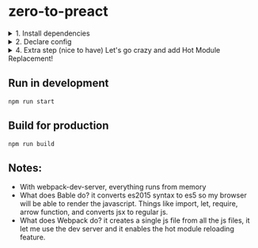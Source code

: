 # zero-to-preact

<details>
<summary>
  1. Install dependencies
</summary>
Create .gitignore
```
/node_modules
/build
.DS_Store
```

Run (it installs Webpack development dependencies)
```
npm init -y
npm install --save-dev webpack webpack-dev-server babel-core babel-loader babel-preset-es2015 babel-plugin-transform-react-jsx preact copy-webpack-plugin
```

Add to package.json (inside scripts)
```
"build": "webpack",
"start": "webpack-dev-server --progress --hot --inline"
```
</details>


<details>
<summary>
2. Declare config
</summary>
Create webpack.config.js
```js
var path = require('path');

module.exports = {
	// entry file - starting point for the app
	entry: './src',

	// where to dump the output of a production build
	output: {
		path: path.join(__dirname, 'build'),
		filename: 'bundle.js'
	},

	module: {
		rules: [
			{
				test: /\.jsx?/i,
				loader: 'babel-loader',
				options: {
					presets: [
						'es2015'
					],
					plugins: [
						['transform-react-jsx', { pragma: 'h' }]
					]
				}
			}
		]
	},

	// enable Source Maps
	devtool: 'source-map',

	devServer: {
		// serve up any static files from src/
		contentBase: path.join(__dirname, 'src'),

		// enable gzip compression:
		compress: true,

		// enable pushState() routing, as used by preact-router et al:
		historyApiFallback: true
	}
};
```
</details>


<details>
<summary>
3. Write app code  
</summary>
Create src folder

Add a static `index.html` that the browser will hit when we request `http://localhost:8081`. It just contains a `<script>` tag pointing to the `bundle.js` file Webpack outputs.

Create src/index.html
```js
<!DOCTYPE html>
<html>
	<head>
		<title>Hello World</title>
	</head>
	<body>
		<script src="/bundle.js" async></script>
	</body>
</html>
```

Add our entry point - `src/index.js`. This is where webpack starts bundling, and what gets invoked in the browser when we're ready to go. For now it's just going to import Preact and an `App` component we haven't written, and render it into `<body>`.

Create src/index.js
```js
// This is the entry file, which kicks off all rendering.
//
// We import h() here because that's the function our JSX elements transpile to.
// That is to say - this:
//     <div a="b">foo</div>
// ... is converted to this:
//     h('div', { a: 'b' }, 'foo')

import { h, render } from 'preact';
import App from './components/app';

render(<App />, document.body);
```

Add an App component, and a little Hello component it renders to demonstrate the two types of Preact components - classes and functions (respectively).

Create src/components/app.js
```js
import { h, Component } from 'preact';
import Hello from './hello';

export default class App extends Component {
	render() {
		return (
			<div class="app">
				<h1>Hello!</h1>
				<Hello />
			</div>
		);
	}
}
```

Create src/components/hello.js
```js
import { h } from 'preact';

export default () => (
	<p class="hello">
		Hello, cruel world!
	</p>
);
```
</details>


<details>
<summary>
4. Extra step (nice to have)
Let's go crazy and add Hot Module Replacement!
</summary>

All we have to do is move our import of `App` and the `render()` call into a function, so that we can re-import changes as they get sent to the browser and re-render the new tree of components. We'll call that function so that we get an initial render like we had before, but then also pass it to Webpack to be called when we get updated components.

If (module.hot) module.hot.accept('./components/app', init);
says "when components/app changes, run the init function and the init function re renders our app. it's just a cherry on top
sorry, anything within components/app **

modify src/index.js
```js
// This is the entry file, which kicks off all rendering.
//
// We import h() here because that's the function our JSX elements transpile to.
// That is to say - this:
//     <div a="b">foo</div>
// ... is converted to this:
//     h('div', { a: 'b' }, 'foo')

import { h, render } from 'preact';


// this holds our rendered root element so we can re-render in response to HMR updates.
let root;


// Making our app's initialization a function means it's repeatable.
function init() {
	// HMR requires that this be a require()
	let App = require('./components/app').default;

	// render the app and save the new root element:
	root = render(<App />, document.body, root);
}


// initial render!
init();


// If this is webpack-dev-server, set up HMR :)
if (module.hot) module.hot.accept('./components/app', init);
```
</details>

## Run in development
```
npm run start
```

## Build for production
```
npm run build
```

## Notes:

* With webpack-dev-server, everything runs from memory
* What does Bable do? it converts es2015 syntax to es5 so my browser will be able to render the javascript. Things like import, let, require, arrow function, and converts jsx to regular js.
* What does Webpack do? it creates a single js file from all the js files, it let me use the dev server and it enables the hot module reloading feature.
